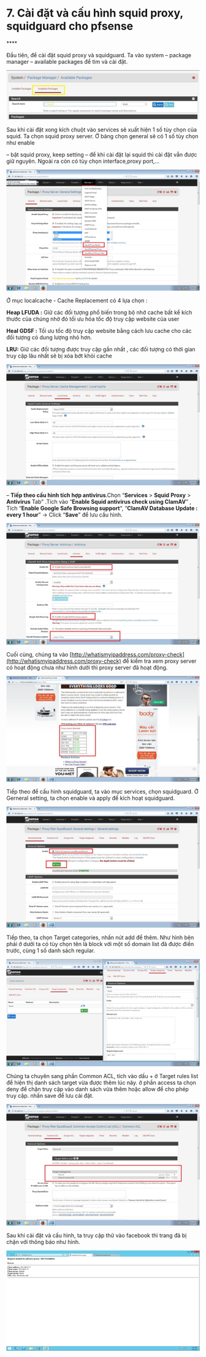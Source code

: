 # 7. Cài đặt và cấu hình squid proxy, squidguard cho pfsense

\*\*\*\*

Đầu tiên, để cài đặt squid proxy và squidguard. Ta vào system – package manager – available packages để tìm và cài đặt.

![](.gitbook/assets/23.jpeg)

Sau khi cài đặt xong kích chuột vào services sẽ xuất hiện 1 số tùy chọn của squid. Ta chọn squid proxy server. Ở bảng chọn general sẽ có 1 số tùy chọn như enable

– bật squid proxy, keep setting – để khi cài đặt lại squid thì cài đặt vẫn được giữ nguyên. Ngoài ra còn có tùy chọn interface,proxy port,…

![](.gitbook/assets/24.jpeg)

Ở mục localcache - Cache Replacement có 4 lựa chọn :

**Heap LFUDA :** Giữ các đối tượng phổ biến trong bộ nhớ cache bất kể kích thước của chúng nhờ đó tối ưu hóa tốc độ truy cập website của user

**Heal GDSF :** Tối ưu tốc độ truy cập website bằng cách lưu cache cho các đối tượng có dung lượng nhỏ hơn.

**LRU:** Giữ các đối tượng được truy cập gần nhất , các đối tượng có thời gian truy cập lâu nhất sẽ bị xóa bớt khỏi cache

![](.gitbook/assets/25.jpeg)

– **Tiếp theo cấu hình tích hợp antivirus**.Chọn “**Services** &gt; **Squid** **Proxy** &gt; **Antivirus** Tab” .Tích vào “**Enable Squid antivirus check using ClamAV**” , Tích “**Enable Google Safe Browsing support**“, “**ClamAV Database Update : every 1 hour**” -&gt; Click “**Save**” để lưu cấu hình.

![](.gitbook/assets/26.jpeg)

Cuối cùng, chúng ta vào [http://whatismyipaddress.com/proxy-check](http://whatismyipaddress.com/proxy-check) để kiểm tra xem proxy server có hoạt động chưa như hình dưới thì proxy server đã hoạt động.

![](.gitbook/assets/27.jpeg)

Tiếp theo để cấu hình squidguard, ta vào mục services, chọn squidguard. Ở Gerneral setting, ta chọn enable và apply để kích hoạt squidguard.

![](.gitbook/assets/28.jpeg)

Tiếp theo, ta chọn Target categories, nhấn nút add để thêm. Như hình bên phải ở dưới ta có tùy chọn tên là block với một số domain list đã được điền trước, cùng 1 số danh sách regular.

![](.gitbook/assets/29.jpeg)

Chúng ta chuyên sang phần Common ACL, tích vào dấu + ở Target rules list để hiện thị danh sách target vừa được thêm lúc nãy. ở phần access ta chọn deny để chặn truy cập vào danh sách vừa thêm hoặc allow để cho phép truy cập. nhấn save để lưu cài đặt.

![](.gitbook/assets/30.jpeg)

Sau khi cài đặt và cấu hình, ta truy cập thử vào facebook thì trang đã bị chặn với thông báo như hình.

![](.gitbook/assets/31.jpeg)



